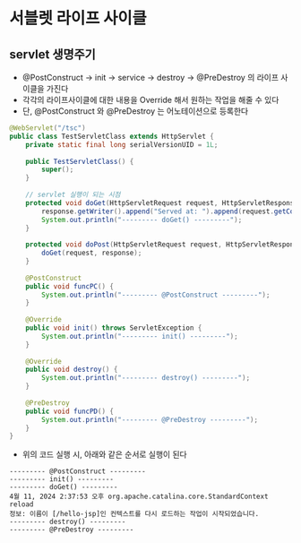 # 서블렛 라이프 사이클

## servlet 생명주기

- @PostConstruct -> init -> service -> destroy -> @PreDestroy 의 라이프 사이클을 가진다
- 각각의 라이프사이클에 대한 내용을 Override 해서 원하는 작업을 해줄 수 있다
- 단, @PostConstruct 와 @PreDestroy 는 어노테이션으로 등록한다

```java
@WebServlet("/tsc")
public class TestServletClass extends HttpServlet {
	private static final long serialVersionUID = 1L;       
    
    public TestServletClass() {
        super(); 
    }
	
    // servlet 실행이 되는 시점
	protected void doGet(HttpServletRequest request, HttpServletResponse response) throws ServletException, IOException {	
		response.getWriter().append("Served at: ").append(request.getContextPath());
		System.out.println("--------- doGet() ---------");
	}
	
	protected void doPost(HttpServletRequest request, HttpServletResponse response) throws ServletException, IOException {	
		doGet(request, response);
	}
	
	@PostConstruct
	public void funcPC() {
		System.out.println("--------- @PostConstruct ---------");
	}
	
	@Override
	public void init() throws ServletException {
		System.out.println("--------- init() ---------");
	}
	
	@Override
	public void destroy() {
		System.out.println("--------- destroy() ---------");
	}
	
	@PreDestroy
	public void funcPD() {
		System.out.println("--------- @PreDestroy ---------");
	}
}
```

- 위의 코드 실행 시, 아래와 같은 순서로 실행이 된다

```
--------- @PostConstruct ---------
--------- init() ---------
--------- doGet() ---------
4월 11, 2024 2:37:53 오후 org.apache.catalina.core.StandardContext reload
정보: 이름이 [/hello-jsp]인 컨텍스트를 다시 로드하는 작업이 시작되었습니다.
--------- destroy() ---------
--------- @PreDestroy ---------
```
